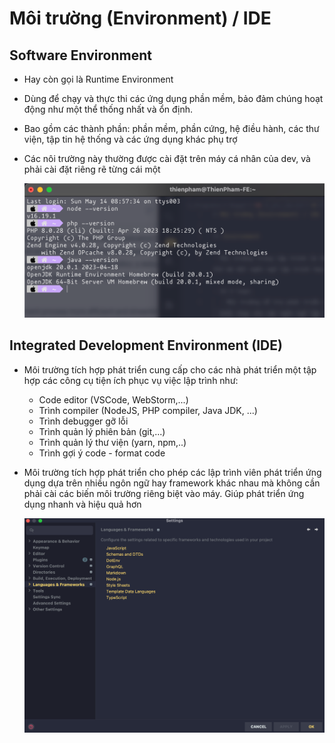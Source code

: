 # Môi trường (Environment) / IDE

## Software Environment

- Hay còn gọi là Runtime Environment
- Dùng để chạy và thực thi các ứng dụng phần mềm, bảo đảm chúng hoạt động như một thể thống nhất và ổn định.
- Bao gồm các thành phần: phần mềm, phần cứng, hệ điều hành, các thư viện, tập tin hệ thống và các ứng dụng khác phụ trợ
- Các nôi trường này thường được cài đặt trên máy cá nhân của dev, và phải cài đặt riêng rẽ từng cái một

  ![](images/env-dev.png)

## Integrated Development Environment (IDE)

- Môi trường tích hợp phát triển cung cấp cho các nhà phát triển một tập hợp các công cụ tiện ích phục vụ việc lập trình như:

  - Code editor (VSCode, WebStorm,...)
  - Trình compiler (NodeJS, PHP compiler, Java JDK, ...)
  - Trình debugger gỡ lỗi
  - Trình quản lý phiên bản (git,...)
  - Trình quản lý thư viện (yarn, npm,..)
  - Trình gợi ý code - format code

- Môi trường tích hợp phát triển cho phép các lập trình viên phát triển ứng dụng dựa trên nhiều ngôn ngữ hay framework khác nhau mà không cần phải cài các biến môi trường riêng biệt vào máy. Giúp phát triển ứng dụng nhanh và hiệu quả hơn

  ![](images/ide.png)

